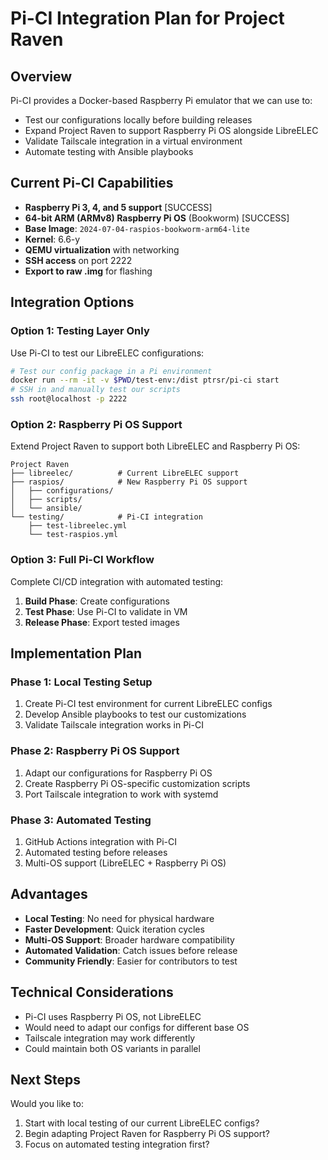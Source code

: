 # Pi-CI Integration Plan for Project Raven

## Overview
Pi-CI provides a Docker-based Raspberry Pi emulator that we can use to:
- Test our configurations locally before building releases
- Expand Project Raven to support Raspberry Pi OS alongside LibreELEC
- Validate Tailscale integration in a virtual environment
- Automate testing with Ansible playbooks

## Current Pi-CI Capabilities
- **Raspberry Pi 3, 4, and 5 support** [SUCCESS]
- **64-bit ARM (ARMv8) Raspberry Pi OS** (Bookworm) [SUCCESS]
- **Base Image**: `2024-07-04-raspios-bookworm-arm64-lite`
- **Kernel**: 6.6-y
- **QEMU virtualization** with networking
- **SSH access** on port 2222
- **Export to raw .img** for flashing

## Integration Options

### Option 1: Testing Layer Only
Use Pi-CI to test our LibreELEC configurations:
```bash
# Test our config package in a Pi environment
docker run --rm -it -v $PWD/test-env:/dist ptrsr/pi-ci start
# SSH in and manually test our scripts
ssh root@localhost -p 2222
```

### Option 2: Raspberry Pi OS Support
Extend Project Raven to support both LibreELEC and Raspberry Pi OS:
```
Project Raven
├── libreelec/          # Current LibreELEC support
├── raspios/            # New Raspberry Pi OS support
│   ├── configurations/
│   ├── scripts/
│   └── ansible/
└── testing/            # Pi-CI integration
    ├── test-libreelec.yml
    └── test-raspios.yml
```

### Option 3: Full Pi-CI Workflow
Complete CI/CD integration with automated testing:
1. **Build Phase**: Create configurations
2. **Test Phase**: Use Pi-CI to validate in VM
3. **Release Phase**: Export tested images

## Implementation Plan

### Phase 1: Local Testing Setup
1. Create Pi-CI test environment for current LibreELEC configs
2. Develop Ansible playbooks to test our customizations
3. Validate Tailscale integration works in Pi-CI

### Phase 2: Raspberry Pi OS Support
1. Adapt our configurations for Raspberry Pi OS
2. Create Raspberry Pi OS-specific customization scripts
3. Port Tailscale integration to work with systemd

### Phase 3: Automated Testing
1. GitHub Actions integration with Pi-CI
2. Automated testing before releases
3. Multi-OS support (LibreELEC + Raspberry Pi OS)

## Advantages
- **Local Testing**: No need for physical hardware
- **Faster Development**: Quick iteration cycles
- **Multi-OS Support**: Broader hardware compatibility
- **Automated Validation**: Catch issues before release
- **Community Friendly**: Easier for contributors to test

## Technical Considerations
- Pi-CI uses Raspberry Pi OS, not LibreELEC
- Would need to adapt our configs for different base OS
- Tailscale integration may work differently
- Could maintain both OS variants in parallel

## Next Steps
Would you like to:
1. Start with local testing of our current LibreELEC configs?
2. Begin adapting Project Raven for Raspberry Pi OS support?
3. Focus on automated testing integration first?
